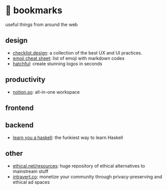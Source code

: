 # :rocket: bookmarks
useful things from around the web

## design
  - [checklist.design](https://www.checklist.design/ "https://www.checklist.design/"): a collection of the best UX and UI practices.
  - [emoji cheat sheet](https://www.webfx.com/tools/emoji-cheat-sheet/ "https://www.webfx.com/tools/emoji-cheat-sheet/"): list of emoji with markdown codes
  - [hatchful](https://hatchful.shopify.com/ "https://hatchful.shopify.com/"): create stunning logos in seconds
  
## productivity 

  - [notion.so](https://www.notion.so "https://www.notion.so"): all-in-one workspace

## frontend

## backend

  - [learn you a haskell](http://learnyouahaskell.com/chapters): the funkiest way to learn Haskell

## other

  - [ethical.net/resources](https://ethical.net/resources/ "https://ethical.net/resources/"): huge repository of ethical alternatives to mainstream stuff
  - [intravert.co](https://intravert.co/ "https://intravert.co/"): monetize your community through privacy-preserving and ethical ad spaces

